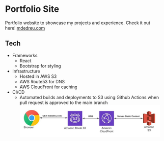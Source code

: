 # Portfolio Site
Portfolio website to showcase my projects and experience. Check it out here! [mdedreu.com](https://mdedreu.com)
## Tech
- Frameworks
  - React
  - Bootstrap for styling
- Infrastructure
  - Hosted in AWS S3
  - AWS Route53 for DNS
  - AWS CloudFront for caching
- CI/CD
  - Automated builds and deployments to S3 using Github Actions when pull request is approved to the main branch
![Architecture Diagram!](/src/assets/architecture.jpeg "Architecture Diagram")



